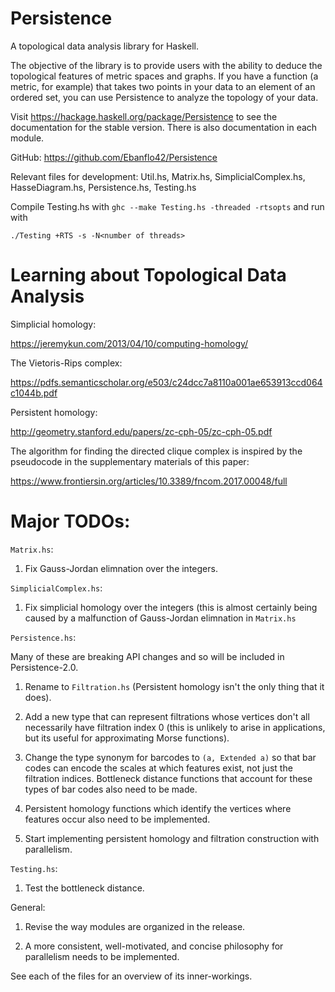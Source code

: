 # Persistence
A topological data analysis library for Haskell.

The objective of the library is to provide users with the ability to deduce the topological features of metric spaces and graphs. If you have a function (a metric, for example) that takes two points in your data to an element of an ordered set, you can use Persistence to analyze the topology of your data.

Visit https://hackage.haskell.org/package/Persistence to see the documentation for the stable version. There is also documentation in each module.

GitHub: https://github.com/Ebanflo42/Persistence

Relevant files for development: Util.hs, Matrix.hs, SimplicialComplex.hs, HasseDiagram.hs, Persistence.hs, Testing.hs

Compile Testing.hs with `ghc --make Testing.hs -threaded -rtsopts` and run with 

    ./Testing +RTS -s -N<number of threads>

# Learning about Topological Data Analysis

Simplicial homology:

https://jeremykun.com/2013/04/10/computing-homology/

The Vietoris-Rips complex:

https://pdfs.semanticscholar.org/e503/c24dcc7a8110a001ae653913ccd064c1044b.pdf

Persistent homology:

http://geometry.stanford.edu/papers/zc-cph-05/zc-cph-05.pdf

The algorithm for finding the directed clique complex is inspired by the pseudocode in the supplementary materials of this paper:

https://www.frontiersin.org/articles/10.3389/fncom.2017.00048/full

# Major TODOs:

`Matrix.hs`:

1) Fix Gauss-Jordan elimnation over the integers.

`SimplicialComplex.hs`:

1) Fix simplicial homology over the integers (this is almost certainly being caused by a malfunction of Gauss-Jordan elimnation in `Matrix.hs`

`Persistence.hs`:

Many of these are breaking API changes and so will be included in Persistence-2.0.

1) Rename to `Filtration.hs` (Persistent homology isn't the only thing that it does).

2) Add a new type that can represent filtrations whose vertices don't all necessarily have filtration index 0 (this is unlikely to arise in applications, but its useful for approximating Morse functions).

2) Change the type synonym for barcodes to `(a, Extended a)` so that bar codes can encode the scales at which features exist, not just the filtration indices. Bottleneck distance functions that account for these types of bar codes also need to be made.

3) Persistent homology functions which identify the vertices where features occur also need to be implemented.

4) Start implementing persistent homology and filtration construction with parallelism.

`Testing.hs`:

1) Test the bottleneck distance.

General:

1) Revise the way modules are organized in the release.

2) A more consistent, well-motivated, and concise philosophy for parallelism needs to be implemented.

See each of the files for an overview of its inner-workings.
